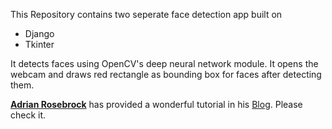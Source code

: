 This Repository contains two seperate face detection app built on
- Django
- Tkinter

It detects faces using OpenCV's deep neural network module. It opens the webcam and draws red rectangle as bounding box for faces after detecting them.

[**Adrian Rosebrock**](https://www.pyimagesearch.com/) has provided a wonderful tutorial in his [Blog](https://www.pyimagesearch.com/2018/02/26/face-detection-with-opencv-and-deep-learning/). Please check it.